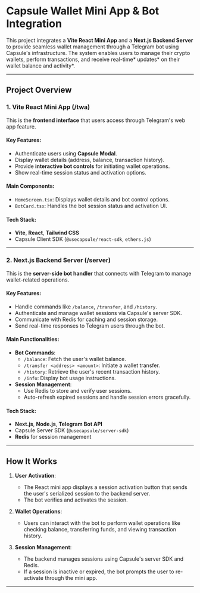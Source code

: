# **Capsule Wallet Mini App & Bot Integration**

This project integrates a **Vite React Mini App** and a **Next.js Backend Server** to provide seamless wallet management through a Telegram bot using Capsule's infrastructure. The system enables users to manage their crypto wallets, perform transactions, and receive real-time* updates* on their wallet balance and activity*.

---

## **Project Overview**

### **1. Vite React Mini App** (/twa)
This is the **frontend interface** that users access through Telegram's web app feature.

#### **Key Features:**
- Authenticate users using **Capsule Modal**.
- Display wallet details (address, balance, transaction history).
- Provide **interactive bot controls** for initiating wallet operations.
- Show real-time session status and activation options.
  
#### **Main Components:**
- `HomeScreen.tsx`: Displays wallet details and bot control options.
- `BotCard.tsx`: Handles the bot session status and activation UI.
  
#### **Tech Stack:**
- **Vite**, **React**, **Tailwind CSS**
- Capsule Client SDK (`@usecapsule/react-sdk`, `ethers.js`)

---

### **2. Next.js Backend Server** (/server)
This is the **server-side bot handler** that connects with Telegram to manage wallet-related operations.

#### **Key Features:**
- Handle commands like `/balance`, `/transfer`, and `/history`.
- Authenticate and manage wallet sessions via Capsule's server SDK.
- Communicate with Redis for caching and session storage.
- Send real-time responses to Telegram users through the bot.

#### **Main Functionalities:**
- **Bot Commands**:
  - `/balance`: Fetch the user's wallet balance.
  - `/transfer <address> <amount>`: Initiate a wallet transfer.
  - `/history`: Retrieve the user's recent transaction history.
  - `/info`: Display bot usage instructions.
- **Session Management**:
  - Use Redis to store and verify user sessions.
  - Auto-refresh expired sessions and handle session errors gracefully.
  
#### **Tech Stack:**
- **Next.js**, **Node.js**, **Telegram Bot API**
- Capsule Server SDK (`@usecapsule/server-sdk`)
- **Redis** for session management

---

## **How It Works**

1. **User Activation**:
   - The React mini app displays a session activation button that sends the user's serialized session to the backend server.
   - The bot verifies and activates the session.

2. **Wallet Operations**:
   - Users can interact with the bot to perform wallet operations like checking balance, transferring funds, and viewing transaction history.

3. **Session Management**:
   - The backend manages sessions using Capsule's server SDK and Redis.
   - If a session is inactive or expired, the bot prompts the user to re-activate through the mini app.

---

